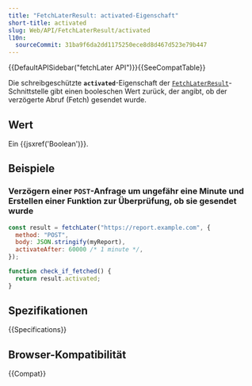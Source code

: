 ```yaml
---
title: "FetchLaterResult: activated-Eigenschaft"
short-title: activated
slug: Web/API/FetchLaterResult/activated
l10n:
  sourceCommit: 31ba9f6da2dd1175250ece8d8d467d523e79b447
---
```


{{DefaultAPISidebar("fetchLater API")}}{{SeeCompatTable}}

Die schreibgeschützte **`activated`**-Eigenschaft der [`FetchLaterResult`](/de/docs/Web/API/FetchLaterResult)-Schnittstelle gibt einen booleschen Wert zurück, der angibt, ob der verzögerte Abruf (Fetch) gesendet wurde.

## Wert

Ein {{jsxref('Boolean')}}.

## Beispiele

### Verzögern einer `POST`-Anfrage um ungefähr eine Minute und Erstellen einer Funktion zur Überprüfung, ob sie gesendet wurde

```js
const result = fetchLater("https://report.example.com", {
  method: "POST",
  body: JSON.stringify(myReport),
  activateAfter: 60000 /* 1 minute */,
});

function check_if_fetched() {
  return result.activated;
}
```

## Spezifikationen

{{Specifications}}

## Browser-Kompatibilität

{{Compat}}
